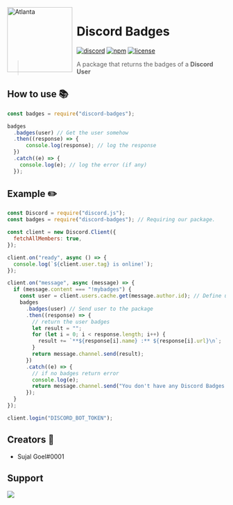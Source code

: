 <img width="150" height="150" align="left" style="float: left; margin: 0 10px 0 0;" alt="Atlanta" src="https://cdn.discordapp.com/attachments/787614573833486376/805829376184811580/Discord-Badges.png"> 
 
# Discord Badges

[![discord](https://img.shields.io/discord/798229059036774481.svg?logo=discord&colorB=7289DA)](https://discord.gg/devs)
[![npm](https://img.shields.io/npm/v/discord-badges)](https://npmjs.org/discord-badges)
[![license](https://img.shields.io/github/license/sujalgoel/discord-badges)](https://github.com/sujalgoel/discord-badges/blob/master/LICENSE)

> A package that returns the badges of a **Discord User**

## How to use 📚

```js
const badges = require("discord-badges");

badges
  .badges(user) // Get the user somehow
  .then((response) => {
      console.log(response); // log the response
  })
  .catch((e) => {
    console.log(e); // log the error (if any)
  });
```

## Example ✏️

```js
const Discord = require("discord.js");
const badges = require("discord-badges"); // Requiring our package.

const client = new Discord.Client({
  fetchAllMembers: true,
});

client.on("ready", async () => {
  console.log(`${client.user.tag} is online!`);
});

client.on("message", async (message) => {
  if (message.content === "!mybadges") {
    const user = client.users.cache.get(message.author.id); // Define user
    badges
      .badges(user) // Send user to the package
      .then((response) => {
        // return the user badges
        let result = "";
        for (let i = 0; i < response.length; i++) {
          result += `**${response[i].name} :** ${response[i].url}\n`;
        }
        return message.channel.send(result);
      })
      .catch((e) => {
        // if no badges return error
        console.log(e);
        return message.channel.send("You don't have any Discord Badges.");
      });
  }
});

client.login("DISCORD_BOT_TOKEN");
```

## **Creators** 💖

- Sujal Goel#0001

## Support

<a href="https://discord.gg/devs"><img src="https://invidget.switchblade.xyz/devs"/></a>
